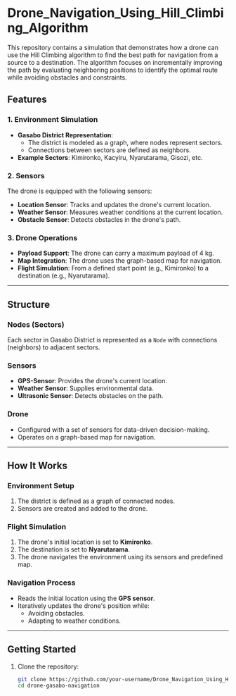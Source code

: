 # Drone_Navigation_Using_Hill_Climbing_Algorithm
This repository contains a simulation that demonstrates how a drone can use the Hill Climbing algorithm to find the best path for navigation from a source to a destination. The algorithm focuses on incrementally improving the path by evaluating neighboring positions to identify the optimal route while avoiding obstacles and constraints.

## Features

### 1. Environment Simulation
- **Gasabo District Representation**: 
  - The district is modeled as a graph, where nodes represent sectors.
  - Connections between sectors are defined as neighbors.
- **Example Sectors**: Kimironko, Kacyiru, Nyarutarama, Gisozi, etc.

### 2. Sensors
The drone is equipped with the following sensors:
- **Location Sensor**: Tracks and updates the drone's current location.
- **Weather Sensor**: Measures weather conditions at the current location.
- **Obstacle Sensor**: Detects obstacles in the drone's path.

### 3. Drone Operations
- **Payload Support**: The drone can carry a maximum payload of 4 kg.
- **Map Integration**: The drone uses the graph-based map for navigation.
- **Flight Simulation**: From a defined start point (e.g., Kimironko) to a destination (e.g., Nyarutarama).

---

## Structure

### Nodes (Sectors)
Each sector in Gasabo District is represented as a `Node` with connections (neighbors) to adjacent sectors.

### Sensors
- **GPS-Sensor**: Provides the drone's current location.
- **Weather Sensor**: Supplies environmental data.
- **Ultrasonic Sensor**: Detects obstacles on the path.

### Drone
- Configured with a set of sensors for data-driven decision-making.
- Operates on a graph-based map for navigation.

---

## How It Works

### Environment Setup
1. The district is defined as a graph of connected nodes.
2. Sensors are created and added to the drone.

### Flight Simulation
1. The drone's initial location is set to **Kimironko**.
2. The destination is set to **Nyarutarama**.
3. The drone navigates the environment using its sensors and predefined map.

### Navigation Process
- Reads the initial location using the **GPS sensor**.
- Iteratively updates the drone's position while:
  - Avoiding obstacles.
  - Adapting to weather conditions.

---

## Getting Started

1. Clone the repository:
   ```bash
   git clone https://github.com/your-username/Drone_Navigation_Using_Hill_Climbing_Algorithm.git
   cd drone-gasabo-navigation

